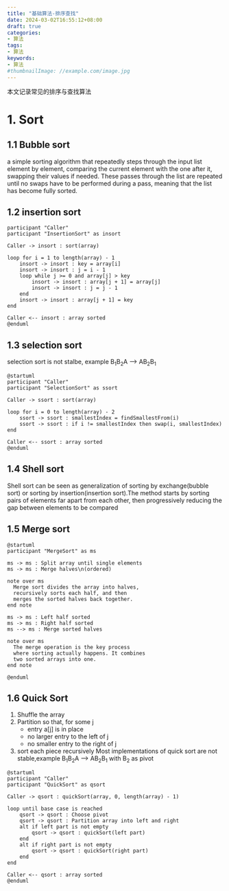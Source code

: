 ```yaml
---
title: "基础算法-排序查找"
date: 2024-03-02T16:55:12+08:00
draft: true
categories:
- 算法
tags:
- 算法
keywords:
- 算法
#thumbnailImage: //example.com/image.jpg
---
```

本文记录常见的排序与查找算法
<!--more-->

# 1. Sort

## 1.1 Bubble sort
a simple sorting algorithm that repeatedly steps through the input list element by element, comparing the current element with the one after it, swapping their values if needed. These passes through the list are repeated until no swaps have to be performed during a pass, meaning that the list has become fully sorted. 



## 1.2 insertion sort

```plantuml
participant "Caller"
participant "InsertionSort" as insort

Caller -> insort : sort(array)

loop for i = 1 to length(array) - 1
    insort -> insort : key = array[i]
    insort -> insort : j = i - 1
    loop while j >= 0 and array[j] > key
        insort -> insort : array[j + 1] = array[j]
        insort -> insort : j = j - 1
    end
    insort -> insort : array[j + 1] = key
end

Caller <-- insort : array sorted
@enduml
```

## 1.3 selection sort

selection sort is not stalbe, example  B<sub>1</sub>B<sub>2</sub>A --> AB<sub>2</sub>B<sub>1</sub>
```plantuml
@startuml
participant "Caller"
participant "SelectionSort" as ssort

Caller -> ssort : sort(array)

loop for i = 0 to length(array) - 2
    ssort -> ssort : smallestIndex = findSmallestFrom(i)
    ssort -> ssort : if i != smallestIndex then swap(i, smallestIndex)
end

Caller <-- ssort : array sorted
@enduml
```
## 1.4 Shell sort
Shell sort can be seen as generalization of sorting by exchange(bubble sort) or sorting by insertion(insertion sort).The method starts by sorting pairs of elements far apart from each other, then progressively reducing the gap between elements to be compared


## 1.5 Merge sort
```plantuml
@startuml
participant "MergeSort" as ms

ms -> ms : Split array until single elements
ms -> ms : Merge halves\n(ordered)

note over ms
  Merge sort divides the array into halves,
  recursively sorts each half, and then
  merges the sorted halves back together.
end note

ms -> ms : Left half sorted
ms -> ms : Right half sorted
ms --> ms : Merge sorted halves

note over ms
  The merge operation is the key process
  where sorting actually happens. It combines
  two sorted arrays into one.
end note

@enduml
```

## 1.6 Quick Sort

1. Shuffle the array
2. Partition so that, for some j
   - entry a[j] is in place
   - no larger entry to the left of j
   - no smaller entry to the right of j
3. sort each piece recursively 
Most implementations of quick sort are not stable,example 
B<sub>1</sub>B<sub>2</sub>A --> AB<sub>2</sub>B<sub>1</sub> with B<sub>2</sub> as pivot

```plantuml
@startuml
participant "Caller"
participant "QuickSort" as qsort

Caller -> qsort : quickSort(array, 0, length(array) - 1)

loop until base case is reached
    qsort -> qsort : Choose pivot
    qsort -> qsort : Partition array into left and right
    alt if left part is not empty
        qsort -> qsort : quickSort(left part)
    end
    alt if right part is not empty
        qsort -> qsort : quickSort(right part)
    end
end

Caller <-- qsort : array sorted
@enduml
```


